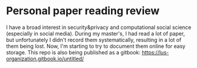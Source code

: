 # Personal paper reading review
I have a broad interest in security&privacy and computational social science (especially in social media). During my master's, I had read a lot of paper, but unfortunately I didn't record them systematically, resulting in a lot of them being lost. Now, I'm starting to try to document them online for easy storage. This repo is also being published as a gitbook: https://lus-organization.gitbook.io/untitled/
